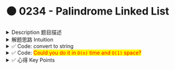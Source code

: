 # 🟠 0234 - Palindrome Linked List

<details>

<summary>Description 题目描述 </summary>

Given the `head` of a singly linked list, return `true` _if it is a palindrome or_ `false` _otherwise_.

<pre><code><strong>Input: head = [1,2,2,1]
</strong><strong>Output: true
</strong><strong>
</strong>Input: head = [1,2]
Output: false
</code></pre>

</details>

<details>

<summary>解题思路 Intuition </summary>

思路1： convert to string => two pointers 同向同速度指针

思路2：像009一样 => revert half, and compare first half and second half

</details>

<details>

<summary>✅ Code:  convert to string</summary>

```java
class Solution {
    public boolean isPalindrome(ListNode head) {
        // Step 1: convert linked list values to string
        StringBuilder sb = new StringBuilder();
        while (head != null) {
            sb.append(head.val);
            head = head.next;
        }
        String valStr =  sb.toString();
        // Step 2: Two pointers method
        int left = 0;
        int right = valStr.length() - 1;
        while(left < right) {
            if (valStr.charAt(left) == valStr.charAt(right)) {
                left++;
                right--;
            } else {
                return false;
            }
        }
        return true;
    }
}
```

Time & Space: O(n)

</details>

<details>

<summary>✅ Code:  <mark style="color:red;">Could you do it in <code>O(n)</code> time and <code>O(1)</code> space?</mark></summary>

1. find the mid of the linked list: [0876-middle-of-the-linked-list.md](0876-middle-of-the-linked-list.md "mention")
2. reverse the second half of the linked list: [0206-reverse-linked-list.md](0206-reverse-linked-list.md "mention")
3. compare the first half and second half

注意：

* line 7: 用midNode.next进行reverse的原因 => 针对odd num of nodes
  *   1->2->3->2->1：midNode = 3

      firstHalf：1 -> 2 -> 3\
      secondHalf：2 -> 1     => second half 是用midNode.next为开始
* line 33: even num of nodes 把first作为mid的原因
  * 因为上边要line 7: 用midNode.next进行reverse

<pre class="language-java" data-line-numbers><code class="lang-java">class Solution {
    public boolean isPalindrome(ListNode head) {
        // step 1: find the middle of the linked list
        ListNode midNode = findMid(head);

        // step 2: reverse the second half of the linked list
        ListNode secondHalf = reverseLinkedList<a data-footnote-ref href="#user-content-fn-1">(midNode.next);</a>

        // step 3: compare the first half and the reversed second half
        return sameLinkedList(head, secondHalf);
    }
    
    private ListNode findMid(ListNode head) {
        if (head == null || head.next == null) {
            return head;
        }

        ListNode fast = head;
        ListNode slow = head;
        ListNode prev = null;
        while (fast != null &#x26;&#x26; fast.next !=null) {
            prev = slow;
            slow = slow.next;
            fast = fast.next.next;
        }
        // even num of nodes: return the first one rather than second
        if (fast == null) {
            return prev;
        }
        return slow;
    }

    private ListNode reverseLinkedList(ListNode head) {
        ListNode prevNode = null;
        ListNode currNode = head;

        while (currNode != null) {
            ListNode nextNode = currNode.next;
            currNode.next = prevNode;
            prevNode = currNode;
            currNode = nextNode;
        }
        return prevNode;
    }

    private boolean sameLinkedList(ListNode head1, ListNode head2) {
        while (head1 != null &#x26;&#x26; head2 != null) {
            if (head1.val != head2.val) {
                return false;
            }
            head1 = head1.next;
            head2 = head2.next;
        }
        return true;
    }
}
</code></pre>



```java
// without helper method
class Solution {
    public boolean isPalindrome(ListNode head) {
        if (head == null || head.next == null) {
            return true;
        }

        // Step 1: Find the middle of the linked list
        ListNode slow = head, fast = head;
        while (fast != null && fast.next != null) {
            slow = slow.next;
            fast = fast.next.next;
        }

        // Step 2: Reverse the second half of the linked list
        ListNode prev = null, next = null;
        while (slow != null) {
            next = slow.next;
            slow.next = prev;
            prev = slow;
            slow = next;
        }

        // Step 3: Compare the first half and the reversed second half
        slow = head;
        fast = prev; // the start of the reversed second half
        while (fast != null) {
            if (slow.val != fast.val) {
                return false;
            }
            slow = slow.next;
            fast = fast.next;
        }

        // The linked list is a palindrome
        return true;
    }
}
```

**Time Complexity: O(n)**

Here, n is the number of nodes in the linked list. The time complexity of the solution is linear because each node in the linked list is visited a constant number of times.

1. Finding the middle of the linked list requires traversing half of the list, which takes O(n/2) time, simplifying to O(n) in big O notation.
2. Reversing the second half of the list again requires traversing the other half of the list, which is also O(n/2), simplifying to O(n).
3. Comparing the two halves of the list requires traversing the entire list, which is O(n).

Adding these up, the overall time complexity is O(n).

**Space Complexity: O(1)**

The space complexity is constant because the solution only uses a fixed amount of space to store the slow and fast pointers, as well as a few temporary variables. It does not use any additional space that scales with the size of the input linked list. The reversal of the second half of the list is done in-place, which means it does not require additional space proportional to the list size.

</details>

<details>

<summary>✅ 心得 Key Points</summary>

Linked list 的基本体型一定要记牢

* find mid
* reverse
* compare
* merge

</details>

[^1]: 这里很容易出错
